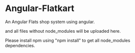 # Angular-Flatkart

An Angular Flats shop system using angular.

and all files without node_modules will be uploaded here.

Please install npm using "npm install" to get all node_modules dependencies.
